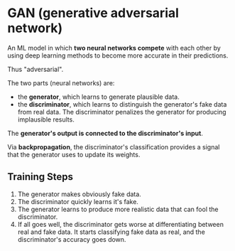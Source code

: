 # GAN (generative adversarial network)

An ML model in which **two neural networks compete** with each other by using deep learning methods to become more accurate in their predictions.

Thus "adversarial".

The two parts (neural networks) are:

- the **generator**, which learns to generate plausible data.
- the **discriminator**, which learns to distinguish the generator's fake data from real data. The discriminator penalizes the generator for producing implausible results.

The **generator's output is connected to the discriminator's input**. 

Via **backpropagation**, the discriminator's classification provides a signal that the generator uses to update its weights.

## Training Steps
1. The generator makes obviously fake data.
2. The discriminator quickly learns it's fake.
3. The generator learns to produce more realistic data that can fool the discriminator.
4. If all goes well, the discriminator gets worse at differentiating between real and fake data. It starts classifying fake data as real, and the discriminator's accuracy goes down.

